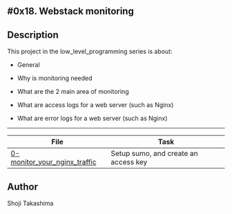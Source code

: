#0x18. Webstack monitoring
---
## Description

This project in the low_level_programming series is about:

*  General

*  Why is monitoring needed

*  What are the 2 main area of monitoring

*  What are access logs for a web server (such as Nginx)

*  What are error logs for a web server (such as Nginx)

---
File|Task
---|---
[0-monitor_your_nginx_traffic](./0-monitor_your_nginx_traffic) | Setup sumo, and create an access key

## Author
 Shoji Takashima
